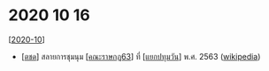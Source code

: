 # 2020 10 16

[[2020-10]]

- [[ตชด]] สลายการชุมนุม [[คณะราษกฎ63]] ที่ [[แยกปทุมวัน]] พ.ศ. 2563 ([wikipedia](https://th.wikipedia.org/wiki/%E0%B8%81%E0%B8%B2%E0%B8%A3%E0%B8%AA%E0%B8%A5%E0%B8%B2%E0%B8%A2%E0%B8%81%E0%B8%B2%E0%B8%A3%E0%B8%8A%E0%B8%B8%E0%B8%A1%E0%B8%99%E0%B8%B8%E0%B8%A1%E0%B8%97%E0%B8%B5%E0%B9%88%E0%B9%81%E0%B8%A2%E0%B8%81%E0%B8%9B%E0%B8%97%E0%B8%B8%E0%B8%A1%E0%B8%A7%E0%B8%B1%E0%B8%99_%E0%B8%9E.%E0%B8%A8._2563))

[//begin]: # "Autogenerated link references for markdown compatibility"
[2020-10]: 2020-10 "2020 10"
[ตชด]: ตชด "ตชด"
[คณะราษกฎ63]: คณะราษกฎ63 "คณะราษกฎ63"
[แยกปทุมวัน]: แยกปทุมวัน "แยกปทุมวัน"
[//end]: # "Autogenerated link references"